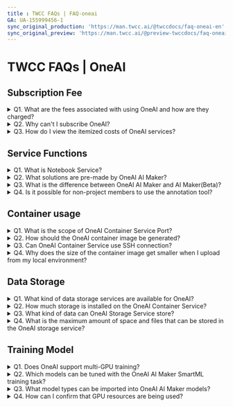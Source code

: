 ```yaml
---
title : TWCC FAQs | FAQ-oneai
GA: UA-155999456-1
sync_original_production: 'https://man.twcc.ai/@twccdocs/faq-oneai-en' 
sync_original_preview: 'https://man.twcc.ai/@preview-twccdocs/faq-oneai-en'
---
```



# TWCC FAQs | OneAI 


## Subscription Fee

<details>

<summary> Q1. What are the fees associated with using OneAI and how are they charged?</summary>

Use of the OneAI service will incur subscription fees, as well as costs associated with using tagging tools, hosting notebooks, training models, performing inference, data storage, and data processing resources. Please refer to OneAI Subscription Fee for  more information:

<a href="https://man.twcc.ai/@twsdocs/pricing-zh#%E4%BA%BA%E5%B7%A5%E6%99%BA%E6%85%A7%EF%BC%9AOneAI"><font style={{'background-color':'#008ad8', 'border-radius': '30px', 'padding': '0.3em', 'font-size': '16px'}}><font style={{'color':'white'}}> <b>&nbsp;Enterprise&nbsp;</b></font></font></a> <a href="https://man.twcc.ai/@twccdocs/SJWlN3YDr#%E4%BA%BA%E5%B7%A5%E6%99%BA%E6%85%A7"><font style={{'background-color':'#FF0000', 'border-radius': '30px', 'padding': '0.3em', 'font-size': '16px'}}><font style={{'color':'white'}}> <b>&nbsp;Academic&nbsp;</b></font></font></a> 

</details>


<details>

<summary> Q2. Why can't I subscribe OneAI?</summary>

1. Project Restrictions. If the item expires during the month, or if the wallet balance for the item is less than 100, the item cannot be subscribed.
2. Identity restrictions. Subscriptions can only be made by the tenant admin and will not be available to tenant users.

Please refer to [<ins>OneAI Subscription Policies</ins>](https://man.twcc.ai/@twccdocs/doc-oneai-main-zh/https%3A%2F%2Fman.twcc.ai%2F%40twccdocs%2Foneai-subscription-policy-zh) for  more information.

</details>


<details>

<summary> Q3. How do I view the itemized costs of OneAI services?</summary>

You can view OneAI's itemized fees in the Member Center. Select the item you want to view from the Member Center, select **Usage** from the top menu, and then select **OneAI** from the drop-down list to view the fees by product item:


<font style={{'background-color':'#008ad8', 'border-radius': '30px', 'padding': '0.3em', 'font-size': '16px'}}><font style={{'color':'white'}}> <b>&nbsp;Enterprise&nbsp;</b></font></font>


![](https://i.imgur.com/dsFrIcC.png)

<font style={{'background-color':'#FF0000', 'border-radius': '30px', 'padding': '0.3em', 'font-size': '16px'}}><font style={{'color':'white'}}> <b>&nbsp;Academic&nbsp;</b></font></font> is similar to the Enterprise step in that you need to select the <b>TWCC</b> service before selecting <b>OneAI</b>.

</details>


## Service Functions

<details>

<summary> Q1. What is Notebook Service?</summary>

OneAI Notebook Service integrates with leading deep learning frameworks(TensorFlow, PyTorch, MXNet) and suites. It supports pre-built image of data science languages(Julia, R) and data analysis engines(Spark), and it's a flexible, managed JupyterLab interactive collaborative development environment. Please refer to [<ins>OneAI Notebook Service</ins>](https://docs.oneai.twcc.ai/s/Z8LdmjL9M#%E7%AD%86%E8%A8%98%E6%9C%AC%E6%9C%8D%E5%8B%99) for more information.

</details>

<details>

<summary> Q2. What solutions are pre-made by OneAI AI Maker?</summary>

OneAI AI Maker provides 8 public templates for object detection, image classification, medical imaging, classification problems, regression problems, pedestrian attribute recognition, etc: YOLOv3、YOLOv4、Nvidia Clara Train 3.0、Nvidia Clara Train 4.0、Scikit-learn: regression、Scikit-learn: classification、Image-classification、PAR. Please refer to [<ins>Case Study</ins>](https://docs.oneai.twcc.ai/s/xKNcU3O5D#%E6%A1%88%E4%BE%8B%E6%95%99%E5%AD%B8) for more information.

</details>

<details>

<summary> Q3. What is the difference between OneAI AI Maker and AI Maker(Beta)?</summary>

AI Maker(Beta) feature adds MLflow integration to manage the details of model training.
1. [<ins>AI Maker(Beta) > MLflow Tracking</ins>](https://docs.oneai.twcc.ai/s/3uxGFglX0#%E6%A8%A1%E5%9E%8B%E7%AE%A1%E7%90%86) manageable model lifecycle.
2. AI Maker(Beta) > Training Job for a task the built-in template training model automatically applies MLflow to provide a more detailed AI/ML research process: using custom training codes requires manual configuration in the code. [MLflow Logging Function <i class="fa fa-external-link" aria-hidden="true"></i>](https://mlflow.org/docs/latest/tracking.html#logging-functions)feature provides centralized management of models through OneAI user interface.

Please refer to [<ins>OneAI AI Maker(Beta)</ins>](https://docs.oneai.twcc.ai/s/3uxGFglX0#AI-Maker%EF%BC%88%E6%90%B6%E9%AE%AE%E7%89%88%EF%BC%89) for more information.

</details>

<details>

<summary> Q4. Is it possible for non-project members to use the annotation tool?</summary>

[<ins>CVAT annotation tool</ins>](https://docs.oneai.twcc.ai/s/QFn7N5R-H#%E6%A8%99%E8%A8%BB%E5%B7%A5%E5%85%B7) can be used to assign tagging jobs to non-project members. You must provide access for your own non-project members:
1. The entry point for the CVAT annotation tool is shown in the figure below:
![](https://i.imgur.com/f2cEHEV.png)
2. For account and password settings of CVAT annotation tool, please refer to the [<ins>relevant settings</ins>](https://hackmd.io/@6Na-9uAFTYa8-bo874eWrA/S1mZuWyc5) in the operation guide.

</details>


## Container usage

<details>

<summary> Q1. What is the scope of OneAI Container Service Port?</summary>

OneAI Container Services offers a range of static ports from  30000-32767。please refer to [<ins>OneAI Container Services > Network Setting</ins>](https://docs.oneai.twcc.ai/s/yGbG4JJyi#3-%E7%B6%B2%E8%B7%AF%E8%A8%AD%E5%AE%9A) for more information.

</details>

<details>

<summary> Q2. How should the OneAI container image be generated?</summary>

Prepare your container image and use the Docker CLI to push the container image file to OneAI container image. Docker CLI information can be found in the [official Docker documentation<i class="fa fa-external-link" aria-hidden="true"></i>](https://docs.docker.com/get-started/#cli-references).

</details>

<details>

<summary> Q3. Can OneAI Container Service use SSH connection?</summary>

Depending on the image, the source will restrict SSH connections. The system's built-in nvidia-official-images public image is available through an SSH connection. If you want to use SSH connection, it is recommended that you [install the sshd related packages<i class="fa fa-external-link" aria-hidden="true"></i>](https://docs.docker.com/samples/running_ssh_service/) in the image. OneAI Container Service uses SSH connection, please refer to the [<ins>user manual</ins>](https://docs.oneai.twcc.ai/s/yGbG4JJyi#%E4%BD%BF%E7%94%A8-SSH-%E7%99%BB%E5%85%A5%E9%80%A3%E7%B7%9A) for more information.

</details>

<details>

<summary> Q4. Why does the size of the container image get smaller when I upload from my local environment?</summary>

The OneAI container image will compress the container image file you uploaded, resulting in a smaller container image file with no effect on its contents.

</details>

## Data Storage

<details>

<summary> Q1. What kind of data storage services are available for OneAI?</summary>

OneAI uses the [<ins>OneAI Storage Service</ins>](https://docs.oneai.twcc.ai/s/_F4C_EzEa#%E5%84%B2%E5%AD%98%E6%9C%8D%E5%8B%99) as a data storage and management tool, providing secure and reliable storage compatible with Amazon S3 and supporting third-party tools(S3 browser)that enable data sharing between OneAI's services or with other project members.
</details>

<details>

<summary> Q2. How much storage is installed on the OneAI Container Service?</summary>

The storage space for creating containers is based on the size of the storage body mounted by the OneAI Storage Service.
</details>

<details>

<summary> Q3. What kind of data can OneAI Storage Service store?</summary>

Data can be stored in any format and of any type.
</details>

<details>

<summary> Q4. What is the maximum amount of space and files that can be stored in the OneAI storage service?</summary>

There is no usage limit on the total amount of data and objects that can be stored by the OneAI Storage Service.
</details>


## Training Model

<details>

<summary> Q1. Does OneAI support multi-GPU training?</summary>

OneAI AI Maker public templates automatically distribute deep learning models and large training sets across multiple GPUs, while custom training code needs to be manually tuned to invoke GPUs, and the invocation method will vary depending on the deep learning framework.

</details>

<details>

<summary> Q2. Which models can be tuned with the OneAI AI Maker SmartML training task?</summary>

[<ins>SmartML Training Tasks</ins>](https://docs.oneai.twcc.ai/s/QFn7N5R-H#%E8%A8%93%E7%B7%B4%E4%BB%BB%E5%8B%99) has 4 types of algorithms to choose from:Bayesian, TPE, Grid, Random to perform optimization strategies for model training. If you don't use public template, you must use `os.environ` in your training code to [<ins>Manually configure variable settings</ins>](https://docs.oneai.twcc.ai/s/QFn7N5R-H#23-%E8%A8%AD%E5%AE%9A%E8%B6%85%E5%8F%83%E6%95%B8) to set tunable hyperparameters, model types, etc. For more information, please refer to [<ins>Public template image-classification case study</ins>](https://docs.oneai.twcc.ai/s/6FCAc5sdI#AI-Maker-%E6%A1%88%E4%BE%8B%E6%95%99%E5%AD%B8---%E5%BD%B1%E5%83%8F%E5%88%86%E9%A1%9E%E6%A8%A1%E5%9E%8B%E6%87%89%E7%94%A8) setup.

</details>

<details>

<summary> Q3. What model types can be imported into OneAI AI Maker models?</summary>

OneAI models can store unlimited types of models. Before importing, you need to package the model as a ZIP file and upload it to OneAI storage service. Please refer to [<ins>AI Maker models</ins>](https://docs.oneai.twcc.ai/s/QFn7N5R-H#%E6%A8%A1%E5%9E%8B) for more information.

</details>

<details>

<summary> Q4. How can I confirm that GPU resources are being used?</summary>

- The compute resources used by OneAI Notebook Service, Container Service and Inference Service can be monitored through [<ins>OneAI Resources</ins>](https://docs.oneai.twcc.ai/s/gEQO9lvF8).
- For OneAI training assignments, you can check the status of your computing resources within 7 days, please contact customer service and get monitoring data.

</details>